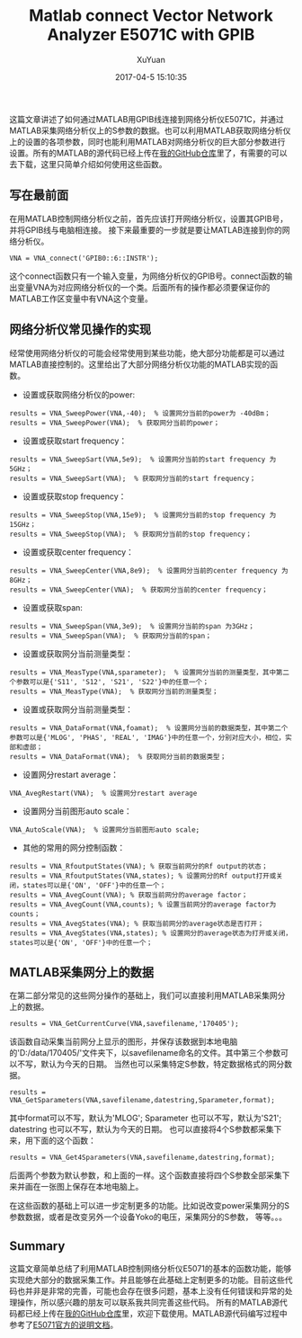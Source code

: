 ﻿---
title: Matlab connect Vector Network Analyzer E5071C with GPIB
date: 2017-04-5 15:10:35
author: XuYuan
comments: true
toc: true
categories: matlab
tags: [matlab E5071 GPIB]

---

这篇文章讲述了如何通过MATLAB用GPIB线连接到网络分析仪E5071C，并通过MATLAB采集网络分析仪上的S参数的数据。也可以利用MATLAB获取网络分析仪上的设置的各项参数，同时也能利用MATLAB对网络分析仪的巨大部分参数进行设置。所有的MATLAB的源代码已经上传在[我的GitHub仓库][1]里了，有需要的可以去下载，这里只简单介绍如何使用这些函数。

<!--more-->

## 写在最前面
在用MATLAB控制网络分析仪之前，首先应该打开网络分析仪，设置其GPIB号，并将GPIB线与电脑相连接。
接下来最重要的一步就是要让MATLAB连接到你的网络分析仪。
```@matlab
VNA = VNA_connect('GPIB0::6::INSTR');
```
这个connect函数只有一个输入变量，为网络分析仪的GPIB号。connect函数的输出变量VNA为对应网络分析仪的一个类。后面所有的操作都必须要保证你的MATLAB工作区变量中有VNA这个变量。

## 网络分析仪常见操作的实现
经常使用网络分析仪的可能会经常使用到某些功能，绝大部分功能都是可以通过MATLAB直接控制的。这里给出了大部分网络分析仪功能的MATLAB实现的函数。

- 设置或获取网络分析仪的power:
```@matlab
results = VNA_SweepPower(VNA,-40);  % 设置网分当前的power为 -40dBm；
results = VNA_SweepPower(VNA);  % 获取网分当前的power；
```
- 设置或获取start frequency：
```@matlab
results = VNA_SweepSart(VNA,5e9);  % 设置网分当前的start frequency 为5GHz；
results = VNA_SweepSart(VNA);  % 获取网分当前的start frequency；
```
- 设置或获取stop frequency：
```@matlab
results = VNA_SweepStop(VNA,15e9);  % 设置网分当前的stop frequency 为15GHz；
results = VNA_SweepStop(VNA);  % 获取网分当前的stop frequency；
```
- 设置或获取center frequency：
```@matlab
results = VNA_SweepCenter(VNA,8e9);  % 设置网分当前的center frequency 为8GHz；
results = VNA_SweepCenter(VNA);  % 获取网分当前的center frequency；
```
- 设置或获取span:
```@matlab
results = VNA_SweepSpan(VNA,3e9);  % 设置网分当前的span 为3GHz；
results = VNA_SweepSpan(VNA);  % 获取网分当前的span；
```
- 设置或获取网分当前测量类型：
```@matlab
results = VNA_MeasType(VNA,sparameter);  % 设置网分当前的测量类型，其中第二个参数可以是{'S11', 'S12', 'S21', 'S22'}中的任意一个；
results = VNA_MeasType(VNA);  % 获取网分当前的测量类型；
```
- 设置或获取网分当前测量类型：
```@matlab
results = VNA_DataFormat(VNA,foamat);  % 设置网分当前的数据类型，其中第二个参数可以是{'MLOG', 'PHAS', 'REAL', 'IMAG'}中的任意一个，分别对应大小，相位，实部和虚部；
results = VNA_DataFormat(VNA);  % 获取网分当前的数据类型；
```
- 设置网分restart average：
```@matlab
VNA_AvegRestart(VNA);  % 设置网分restart average
```
- 设置网分当前图形auto scale：
```@matlab
VNA_AutoScale(VNA);  % 设置网分当前图形auto scale;
```
- 其他的常用的网分控制函数：
```@matlab
results = VNA_RfoutputStates(VNA); % 获取当前网分的Rf output的状态；
results = VNA_RfoutputStates(VNA,states); % 设置网分的Rf output打开或关闭，states可以是{'ON', 'OFF'}中的任意一个；
results = VNA_AvegCount(VNA); % 获取当前网分的average factor；
results = VNA_AvegCount(VNA,counts); % 设置当前网分的average factor为counts；
results = VNA_AvegStates(VNA); % 获取当前网分的average状态是否打开；
results = VNA_AvegStates(VNA,states); % 设置网分的average状态为打开或关闭，states可以是{'ON', 'OFF'}中的任意一个；
```

## MATLAB采集网分上的数据
在第二部分常见的这些网分操作的基础上，我们可以直接利用MATLAB采集网分上的数据。
```@matlab
results = VNA_GetCurrentCurve(VNA,savefilename,'170405');
```
该函数自动采集当前网分上显示的图形，并保存该数据到本地电脑的'D:/data/170405/'文件夹下，以savefilename命名的文件。其中第三个参数可以不写，默认为今天的日期。
当然也可以采集特定S参数，特定数据格式的网分数据。
```@malab
results = VNA_GetSparameters(VNA,savefilename,datestring,Sparameter,format);
```
其中format可以不写，默认为'MLOG'; Sparameter 也可以不写，默认为'S21'; datestring 也可以不写，默认为今天的日期。
也可以直接将4个S参数都采集下来，用下面的这个函数：
```@matlab
results = VNA_Get4Sparameters(VNA,savefilename,datestring,format);
```
后面两个参数为默认参数，和上面的一样。这个函数直接将四个S参数全部采集下来并画在一张图上保存在本地电脑上。

在这些函数的基础上可以进一步定制更多的功能。比如说改变power采集网分的S参数数据，或者是改变另外一个设备Yoko的电压，采集网分的S参数， 等等。。。

## Summary
这篇文章简单总结了利用MATLAB控制网络分析仪E5071的基本的函数功能，能够实现绝大部分的数据采集工作。并且能够在此基础上定制更多的功能。目前这些代码也并非是非常的完善，可能也会存在很多问题，基本上没有任何错误和异常的处理操作，所以感兴趣的朋友可以联系我共同完善这些代码。
所有的MATLAB源代码都已经上传在[我的GitHub仓库][2]里，欢迎下载使用。MATLAB源代码编写过程中参考了[E5071官方的说明文档][3]。


  [1]: https://github.com/xuyuan123/matlab_VNA
  [2]: https://github.com/xuyuan123/matlab_VNA
  [3]: http://ena.support.keysight.com/e5071c/manuals/webhelp/eng/